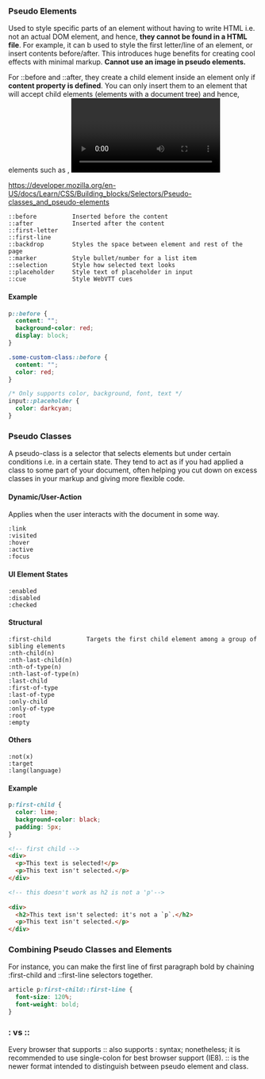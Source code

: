### Pseudo Elements

Used to style specific parts of an element without having to write HTML i.e. not an actual DOM element, and hence, **they cannot be found in a HTML file**. For example, it can b used to style the first letter/line of an element, or insert contents before/after. This introduces huge benefits for creating cool effects with minimal markup. **Cannot use an image in pseudo elements.**

For ::before and ::after, they create a child element inside an element only if **content property is defined**. You can only insert them to an element that will accept child elements (elements with a document tree) and hence, elements such as <img>, <video> and <input> **will not work**. To work, cobmbine it with span i.e. input + span, and target the span with pseudo elements.

https://developer.mozilla.org/en-US/docs/Learn/CSS/Building_blocks/Selectors/Pseudo-classes_and_pseudo-elements

```
::before          Inserted before the content
::after           Inserted after the content
::first-letter
::first-line
::backdrop        Styles the space between element and rest of the page
::marker          Style bullet/number for a list item
::selection       Style how selected text looks
::placeholder     Style text of placeholder in input
::cue             Style WebVTT cues
```

#### Example

```css
p::before {
  content: "";
  background-color: red;
  display: block;
}

.some-custom-class::before {
  content: "";
  color: red;
}

/* Only supports color, background, font, text */
input::placeholder {
  color: darkcyan;
}
```

### Pseudo Classes

A pseudo-class is a selector that selects elements but under certain conditions i.e. in a certain state. They tend to act as if you had applied a class to some part of your document, often helping you cut down on excess classes in your markup and giving more flexible code.

#### Dynamic/User-Action

Applies when the user interacts with the document in some way.

```
:link
:visited
:hover
:active
:focus
```

#### UI Element States

```
:enabled
:disabled
:checked
```

#### Structural

```
:first-child          Targets the first child element among a group of sibling elements
:nth-child(n)
:nth-last-child(n)
:nth-of-type(n)
:nth-last-of-type(n)
:last-child
:first-of-type
:last-of-type
:only-child
:only-of-type
:root
:empty
```

#### Others

```
:not(x)
:target
:lang(language)
```

#### Example

```css
p:first-child {
  color: lime;
  background-color: black;
  padding: 5px;
}  
```
```html
<!-- first child -->
<div>
  <p>This text is selected!</p>
  <p>This text isn't selected.</p>
</div>

<!-- this doesn't work as h2 is not a 'p'-->
  
<div>
  <h2>This text isn't selected: it's not a `p`.</h2>
  <p>This text isn't selected.</p>
</div>
```
### Combining Pseudo Classes and Elements

For instance, you can make the first line of first paragraph bold by chaining :first-child and ::first-line selectors together.

```css
article p:first-child::first-line {
  font-size: 120%;
  font-weight: bold;
}
```

### : vs ::

Every browser that supports :: also supports : syntax; nonetheless; it is recommended to use single-colon for best browser support (IE8). :: is the newer format intended to distinguish between pseudo element and class.
